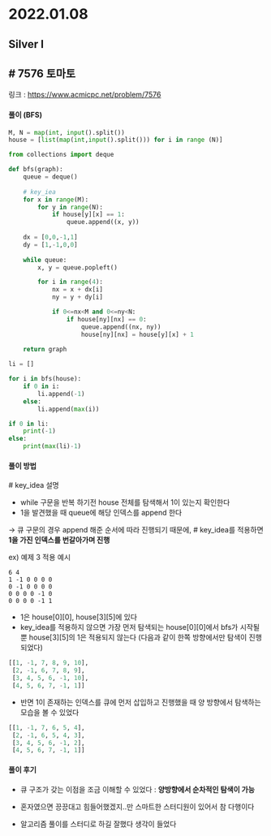 # 2022.01.08

## Silver I

## # 7576 토마토

링크 : https://www.acmicpc.net/problem/7576



#### 풀이 **(BFS)**

```python
M, N = map(int, input().split())
house = [list(map(int,input().split())) for i in range (N)]

from collections import deque

def bfs(graph):
    queue = deque()
    
    # key_iea
    for x in range(M):
        for y in range(N):
            if house[y][x] == 1:
                queue.append((x, y))
                
    dx = [0,0,-1,1]
    dy = [1,-1,0,0]
    
    while queue:
        x, y = queue.popleft()

        for i in range(4):
            nx = x + dx[i]
            ny = y + dy[i]

            if 0<=nx<M and 0<=ny<N:
                if house[ny][nx] == 0:
                    queue.append((nx, ny))
                    house[ny][nx] = house[y][x] + 1
                    
    return graph

li = []

for i in bfs(house):
    if 0 in i:
        li.append(-1)
    else:
        li.append(max(i))

if 0 in li:
    print(-1)
else:
    print(max(li)-1)
```



#### 풀이 방법

\# key_idea 설명

* while 구문을 반복 하기전 house 전체를 탐색해서 1이 있는지 확인한다
* 1을 발견했을 때 queue에 해당 인덱스를 append 한다

→ 큐 구문의 경우 append 해준 순서에 따라 진행되기 때문에, # key_idea를 적용하면 **1을 가진 인덱스를 번갈아가며 진행**



ex) 예제 3 적용 예시

```
6 4
1 -1 0 0 0 0
0 -1 0 0 0 0
0 0 0 0 -1 0
0 0 0 0 -1 1
```

* 1은 house\[0][0], house\[3][5]에 있다
* key_idea를 적용하지 않으면 가장 먼저 탐색되는 house\[0][0]에서 bfs가 시작될 뿐 house\[3][5]의 1은 적용되지 않는다 (다음과 같이 한쪽 방향에서만 탐색이 진행되었다)

```python
[[1, -1, 7, 8, 9, 10],
 [2, -1, 6, 7, 8, 9],
 [3, 4, 5, 6, -1, 10],
 [4, 5, 6, 7, -1, 1]]
```

* 반면 1이 존재하는 인덱스를 큐에 먼저 삽입하고 진행했을 때 양 방향에서 탐색하는 모습을 볼 수 있었다

```python
[[1, -1, 7, 6, 5, 4],
 [2, -1, 6, 5, 4, 3],
 [3, 4, 5, 6, -1, 2],
 [4, 5, 6, 7, -1, 1]]
```



#### 풀이 후기

* 큐 구조가 갖는 이점을 조금 이해할 수 있었다 : **양방향에서 순차적인 탐색이 가능**

* 혼자였으면 끙끙대고 힘들어했겠지..만 스마트한 스터디원이 있어서 참 다행이다

* 알고리즘 풀이를 스터디로 하길 잘했다 생각이 들었다

  
